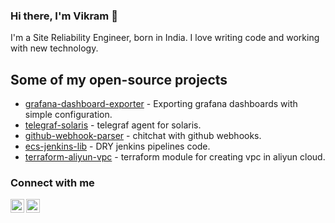 ### Hi there, I'm Vikram 👋

I'm a Site Reliability Engineer, born in India. I love writing code and working with new technology.


## Some of my open-source projects

- [grafana-dashboard-exporter](https://github.com/vikramjakhr/grafana-dashboard-exporter) - Exporting grafana dashboards with simple configuration.
- [telegraf-solaris](https://github.com/vikramjakhr/telegraf-solaris) - telegraf agent for solaris.
- [github-webhook-parser](https://github.com/vikramjakhr/github-webhook-parser) - chitchat with github webhooks.
- [ecs-jenkins-lib](https://github.com/vikramjakhr/ecs-jenkins-lib) - DRY jenkins pipelines code.
- [terraform-aliyun-vpc](https://github.com/vikramjakhr/terraform-aliyun-vpc) - terraform module for creating vpc in aliyun cloud.


### Connect with me

[<img align="left" alt="vikramjakhr | Twitter" width="22" src="https://cdn.jsdelivr.net/npm/simple-icons@v3/icons/twitter.svg" />][twitter]
[<img align="left" alt="vikramjakhr | LinkedIn" width="22" src="https://cdn.jsdelivr.net/npm/simple-icons@v3/icons/linkedin.svg" />][linkedin]

[twitter]: https://twitter.com/vikramjakhr
[linkedin]: https://linkedin.com/in/vikramjakhr
